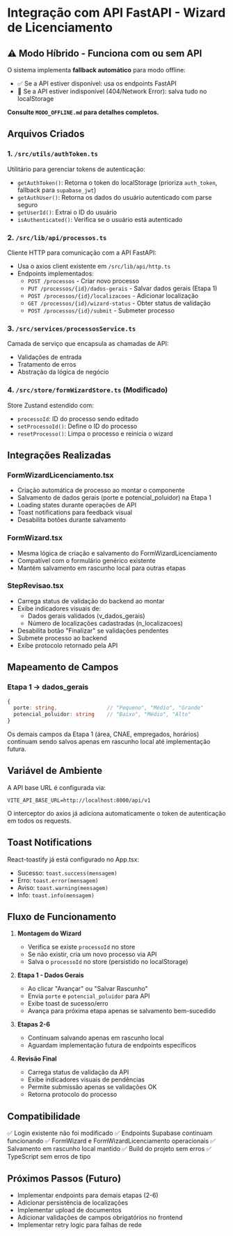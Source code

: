 # Integração com API FastAPI - Wizard de Licenciamento

## ⚠️ Modo Híbrido - Funciona com ou sem API

O sistema implementa **fallback automático** para modo offline:
- ✅ Se a API estiver disponível: usa os endpoints FastAPI
- 🔸 Se a API estiver indisponível (404/Network Error): salva tudo no localStorage

**Consulte `MODO_OFFLINE.md` para detalhes completos.**

## Arquivos Criados

### 1. `/src/utils/authToken.ts`
Utilitário para gerenciar tokens de autenticação:
- `getAuthToken()`: Retorna o token do localStorage (prioriza `auth_token`, fallback para `supabase_jwt`)
- `getAuthUser()`: Retorna os dados do usuário autenticado com parse seguro
- `getUserId()`: Extrai o ID do usuário
- `isAuthenticated()`: Verifica se o usuário está autenticado

### 2. `/src/lib/api/processos.ts`
Cliente HTTP para comunicação com a API FastAPI:
- Usa o axios client existente em `/src/lib/api/http.ts`
- Endpoints implementados:
  - `POST /processos` - Criar novo processo
  - `PUT /processos/{id}/dados-gerais` - Salvar dados gerais (Etapa 1)
  - `POST /processos/{id}/localizacoes` - Adicionar localização
  - `GET /processos/{id}/wizard-status` - Obter status de validação
  - `POST /processos/{id}/submit` - Submeter processo

### 3. `/src/services/processosService.ts`
Camada de serviço que encapsula as chamadas de API:
- Validações de entrada
- Tratamento de erros
- Abstração da lógica de negócio

### 4. `/src/store/formWizardStore.ts` (Modificado)
Store Zustand estendido com:
- `processoId`: ID do processo sendo editado
- `setProcessoId()`: Define o ID do processo
- `resetProcesso()`: Limpa o processo e reinicia o wizard

## Integrações Realizadas

### FormWizardLicenciamento.tsx
- Criação automática de processo ao montar o componente
- Salvamento de dados gerais (porte e potencial_poluidor) na Etapa 1
- Loading states durante operações de API
- Toast notifications para feedback visual
- Desabilita botões durante salvamento

### FormWizard.tsx
- Mesma lógica de criação e salvamento do FormWizardLicenciamento
- Compatível com o formulário genérico existente
- Mantém salvamento em rascunho local para outras etapas

### StepRevisao.tsx
- Carrega status de validação do backend ao montar
- Exibe indicadores visuais de:
  - Dados gerais validados (v_dados_gerais)
  - Número de localizações cadastradas (n_localizacoes)
- Desabilita botão "Finalizar" se validações pendentes
- Submete processo ao backend
- Exibe protocolo retornado pela API

## Mapeamento de Campos

### Etapa 1 → dados_gerais
```typescript
{
  porte: string,                // "Pequeno", "Médio", "Grande"
  potencial_poluidor: string    // "Baixo", "Médio", "Alto"
}
```

Os demais campos da Etapa 1 (área, CNAE, empregados, horários) continuam sendo salvos apenas em rascunho local até implementação futura.

## Variável de Ambiente

A API base URL é configurada via:
```
VITE_API_BASE_URL=http://localhost:8000/api/v1
```

O interceptor do axios já adiciona automaticamente o token de autenticação em todos os requests.

## Toast Notifications

React-toastify já está configurado no App.tsx:
- Sucesso: `toast.success(mensagem)`
- Erro: `toast.error(mensagem)`
- Aviso: `toast.warning(mensagem)`
- Info: `toast.info(mensagem)`

## Fluxo de Funcionamento

1. **Montagem do Wizard**
   - Verifica se existe `processoId` no store
   - Se não existir, cria um novo processo via API
   - Salva o `processoId` no store (persistido no localStorage)

2. **Etapa 1 - Dados Gerais**
   - Ao clicar "Avançar" ou "Salvar Rascunho"
   - Envia `porte` e `potencial_poluidor` para API
   - Exibe toast de sucesso/erro
   - Avança para próxima etapa apenas se salvamento bem-sucedido

3. **Etapas 2-6**
   - Continuam salvando apenas em rascunho local
   - Aguardam implementação futura de endpoints específicos

4. **Revisão Final**
   - Carrega status de validação da API
   - Exibe indicadores visuais de pendências
   - Permite submissão apenas se validações OK
   - Retorna protocolo do processo

## Compatibilidade

✅ Login existente não foi modificado
✅ Endpoints Supabase continuam funcionando
✅ FormWizard e FormWizardLicenciamento operacionais
✅ Salvamento em rascunho local mantido
✅ Build do projeto sem erros
✅ TypeScript sem erros de tipo

## Próximos Passos (Futuro)

- Implementar endpoints para demais etapas (2-6)
- Adicionar persistência de localizações
- Implementar upload de documentos
- Adicionar validações de campos obrigatórios no frontend
- Implementar retry logic para falhas de rede
